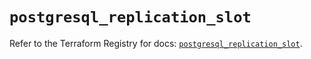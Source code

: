 # `postgresql_replication_slot`

Refer to the Terraform Registry for docs: [`postgresql_replication_slot`](https://registry.terraform.io/providers/nitrikx/postgresql/1.21.2/docs/resources/replication_slot).

